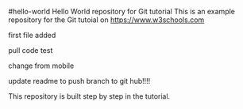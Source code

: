 #hello-world
Hello World repository for Git tutorial
This is an example repository for the Git tutoial on https://www.w3schools.com

first file added

pull code test

change from mobile

update readme to push branch to git hub!!!!

This repository is built step by step in the tutorial.
